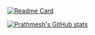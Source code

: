 [![Readme Card](https://github-readme-stats.vercel.app/api/pin/?username=pra15mesh&repo=github-readme-stats)](https://github.com/pra15mesh)









[![Prathmesh's GitHub stats](https://github-readme-stats.vercel.app/api?username=pra15mesh&show_icons=true)](https://github.com/pra15mesh)
